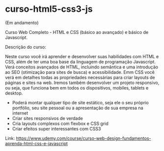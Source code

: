 # curso-html5-css3-js
(Em andamento) 

Curso Web Completo - HTML e CSS (básico ao avançado) e básico de Javascript.

Descrição do curso:

Neste curso você irá aprender e desenvolver suas habilidades com HTML e CSS, além de ter uma boa base da linguagem de programação Javascript.
Verá conceitos avançados de HTML, incluindo semântica e uma introdução ao SEO (otimização para sites de busca) e acessibilidade.
Emm CSS você verá em detalhes todas as propriedades necessárias para criar layouts de páginas e sites na web. Iremos também desenvolver um projeto responsivo, ou seja, que funciona bem em todos os dispositivos, mobiles, tablets e desktop.

- Poderá montar qualquer tipo de site estático, seja ele o seu próprio portfólio, seu site pessoal ou a apresentação de sua empresa na internet
- Criar sites responsivos de verdade
- Cria layouts complexos com flexbox e CSS grid
- Criar efeitos super interessantes com CSS3

Link: https://www.udemy.com/course/curso-web-design-fundamentos-aprenda-html-css-e-javascript

